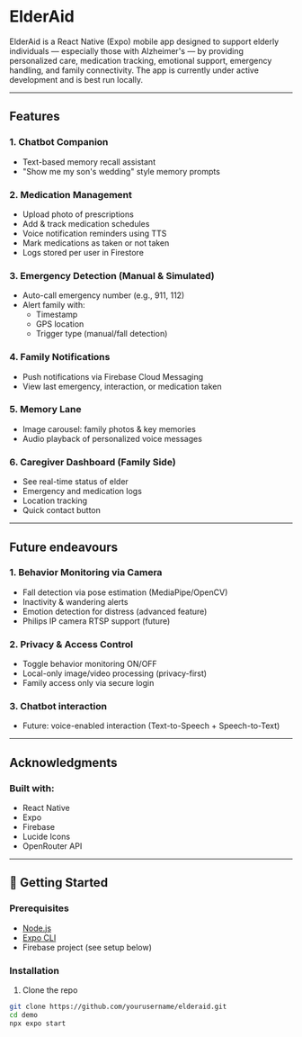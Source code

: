 # ElderAid

ElderAid is a React Native (Expo) mobile app designed to support elderly individuals — especially those with Alzheimer's — by providing personalized care, medication tracking, emotional support, emergency handling, and family connectivity. The app is currently under active development and is best run locally.

---

## Features

### 1. Chatbot Companion
- Text-based memory recall assistant
- "Show me my son's wedding" style memory prompts

### 2. Medication Management
- Upload photo of prescriptions
- Add & track medication schedules
- Voice notification reminders using TTS
- Mark medications as taken or not taken
- Logs stored per user in Firestore

### 3. Emergency Detection (Manual & Simulated)
- Auto-call emergency number (e.g., 911, 112)
- Alert family with:
  - Timestamp
  - GPS location
  - Trigger type (manual/fall detection)

### 4. Family Notifications
- Push notifications via Firebase Cloud Messaging
- View last emergency, interaction, or medication taken

### 5. Memory Lane
- Image carousel: family photos & key memories
- Audio playback of personalized voice messages

### 6. Caregiver Dashboard (Family Side)
- See real-time status of elder
- Emergency and medication logs
- Location tracking
- Quick contact button

---

## Future endeavours

### 1. Behavior Monitoring via Camera
- Fall detection via pose estimation (MediaPipe/OpenCV)
- Inactivity & wandering alerts
- Emotion detection for distress (advanced feature)
- Philips IP camera RTSP support (future)

### 2. Privacy & Access Control
- Toggle behavior monitoring ON/OFF
- Local-only image/video processing (privacy-first)
- Family access only via secure login

### 3. Chatbot interaction
- Future: voice-enabled interaction (Text-to-Speech + Speech-to-Text)

---

## Acknowledgments

### Built with:
- React Native
- Expo
- Firebase
- Lucide Icons
- OpenRouter API

---

## 📱 Getting Started

### Prerequisites
- [Node.js](https://nodejs.org/)
- [Expo CLI](https://docs.expo.dev/get-started/installation/)
- Firebase project (see setup below)

### Installation

1. Clone the repo
```bash
git clone https://github.com/yourusername/elderaid.git
cd demo
npx expo start

